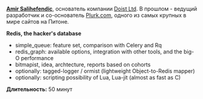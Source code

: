 **[Amir Salihefendic](http://amix.dk/)**, основатель компании [Doist Ltd](http://Doist.io/).  В прошлом - ведущий разработчик и со-основатель [Plurk.com](http://plurk.com), одного из самых крупных в мире сайтов на Питоне.

**Redis, the hacker's database**    
- simple_queue: feature set, comparison with Celery and Rq    
- redis_graph: available options, integration with other tools, and the big-O performance   
- bitmapist, idea, archtecture, reports based on cohorts    
- optionally: tagged-logger / ormist (lightweight Object-to-Redis mapper)   
- optionally: scripting possibility of Lua, Lua-jit (almost as fast as C)

**Длительность:** 50 минут

